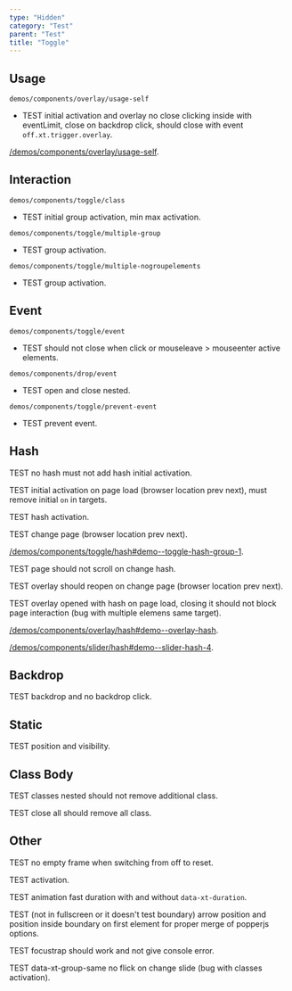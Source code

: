 ```yaml
---
type: "Hidden"
category: "Test"
parent: "Test"
title: "Toggle"
---
```


## Usage

`demos/components/overlay/usage-self`
- TEST initial activation and overlay no close clicking inside with eventLimit, close on backdrop click, should close with event `off.xt.trigger.overlay`.

[/demos/components/overlay/usage-self](/demos/components/overlay/usage-self).

## Interaction

`demos/components/toggle/class`
- TEST initial group activation, min max activation.

<demo>
  <demoinline src="demos/components/toggle/class">
  </demoinline>
</demo>

`demos/components/toggle/multiple-group`
- TEST group activation.

<demo>
  <demoinline src="demos/components/toggle/multiple-group">
  </demoinline>
</demo>

`demos/components/toggle/multiple-nogroupelements`
- TEST group activation.

<demo>
  <demoinline src="demos/components/toggle/multiple-nogroupelements">
  </demoinline>
</demo>

## Event

`demos/components/toggle/event`
- TEST should not close when click or mouseleave > mouseenter active elements.

<demo>
  <demoinline src="demos/components/toggle/event">
  </demoinline>
</demo>

`demos/components/drop/event`
- TEST open and close nested.

<demo>
  <demoinline src="demos/components/drop/event">
  </demoinline>
</demo>

`demos/components/toggle/prevent-event`
- TEST prevent event.

<demo>
  <demoinline src="demos/components/toggle/prevent-event">
  </demoinline>
  <demoinline src="demos/components/toggle/prevent-event-hover">
  </demoinline>
</demo>

## Hash

TEST no hash must not add hash initial activation.

TEST initial activation on page load (browser location prev next), must remove initial `on` in targets.

TEST hash activation.

TEST change page (browser location prev next).

[/demos/components/toggle/hash#demo--toggle-hash-group-1](/demos/components/toggle/hash#demo--toggle-hash-group-1).

TEST page should not scroll on change hash.

TEST overlay should reopen on change page (browser location prev next).

TEST overlay opened with hash on page load, closing it should not block page interaction (bug with multiple elemens same target).

[/demos/components/overlay/hash#demo--overlay-hash](/demos/components/overlay/hash#demo--overlay-hash).

[/demos/components/slider/hash#demo--slider-hash-4](/demos/components/slider/hash#demo--slider-hash-4).

## Backdrop

TEST backdrop and no backdrop click.

<demo>
  <demoinline src="demos/components/overlay/variant">
  </demoinline>
  <demoinline src="demos/components/drop/backdrop">
  </demoinline>
  <demoinline src="demos/components/tooltip/backdrop">
  </demoinline>
</demo>

## Static

TEST position and visibility.

<demo>
  <demoinline src="demos/components/drop/static">
  </demoinline>
  <demoinline src="demos/components/tooltip/static">
  </demoinline>
</demo>

## Class Body

TEST classes nested should not remove additional class.

TEST close all should remove all class.

<demo>
  <demoinline src="demos/components/overlay/class-body">
  </demoinline>
</demo>

## Other

TEST no empty frame when switching from off to reset.

<demo>
  <demoinline src="demos/components/drop/reset-to-current">
  </demoinline>
</demo>

TEST activation.

TEST animation fast duration with and without `data-xt-duration`.

<demo>
  <demoinline src="demos/components/tooltip/swap-click">
  </demoinline>
  <demoinline src="demos/components/tooltip/swap-toggle">
  </demoinline>
  <demoinline src="demos/components/tooltip/animation-fast">
  </demoinline>
</demo>

TEST (not in fullscreen or it doesn't test boundary) arrow position and position inside boundary on first element for proper merge of popperjs options.

<demo>
  <demoinline src="demos/components/tooltip/prevent-overflow">
  </demoinline>
</demo>

TEST focustrap should work and not give console error.

<demo>
  <demoinline src="demos/components/overlay/animation-queue">
  </demoinline>
</demo>

TEST data-xt-group-same no flick on change slide (bug with classes activation).

<demo>
  <demoinline src="demos/components/slider/animation">
  </demoinline>
</demo>

<demo>
  <demoinline src="demos/components/slider/animation-queue">
  </demoinline>
</demo>
